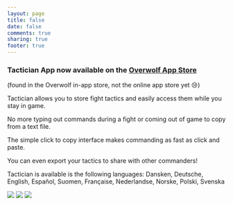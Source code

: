 ```yaml
---
layout: page
title: false
date: false
comments: true
sharing: true
footer: true
---
```

### Tactician App now available on the [Overwolf App Store](http://www.overwolf.com/)


(found in the Overwolf in-app store, not the online app store yet :cry:)

Tactician allows you to store fight tactics and easily access them while you stay in game.
  
No more typing out commands during a fight or coming out of game to copy from a text file.
  
The simple click to copy interface makes commanding as fast as click and paste.
  
You can even export your tactics to share with other commanders!
  
Tactician is available is the following languages: Dansken, Deutsche, English, Español, Suomen, Française, Nederlandse, Norske, Polski, Svenska



![](/images/Screenshot1.jpg)
![](/images/Screenshot2.jpg)
![](/images/Screenshot3.jpg)